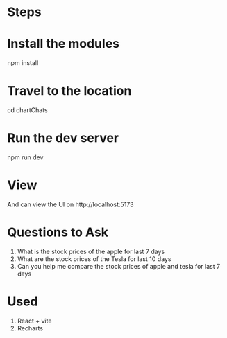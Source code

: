 # Steps

# Install the modules

npm install

# Travel to the location

cd chartChats

# Run the dev server

npm run dev

# View

And can view the UI on http://localhost:5173

# Questions to Ask

1. What is the stock prices of the apple for last 7 days
2. What are the stock prices of the Tesla for last 10 days
3. Can you help me compare the stock prices of apple and tesla for last 7 days

# Used

1. React + vite
2. Recharts

